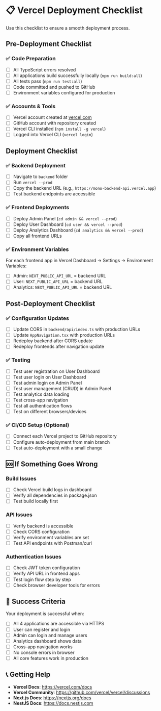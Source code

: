 # 📋 Vercel Deployment Checklist

Use this checklist to ensure a smooth deployment process.

## Pre-Deployment Checklist

### ✅ Code Preparation
- [ ] All TypeScript errors resolved
- [ ] All applications build successfully locally (`npm run build:all`)
- [ ] All tests pass (`npm run test:all`)
- [ ] Code committed and pushed to GitHub
- [ ] Environment variables configured for production

### ✅ Accounts & Tools
- [ ] Vercel account created at [vercel.com](https://vercel.com)
- [ ] GitHub account with repository created
- [ ] Vercel CLI installed (`npm install -g vercel`)
- [ ] Logged into Vercel CLI (`vercel login`)

## Deployment Checklist

### ✅ Backend Deployment
- [ ] Navigate to `backend` folder
- [ ] Run `vercel --prod`
- [ ] Copy the backend URL (e.g., `https://mono-backend-api.vercel.app`)
- [ ] Test backend endpoints are accessible

### ✅ Frontend Deployments
- [ ] Deploy Admin Panel (`cd admin && vercel --prod`)
- [ ] Deploy User Dashboard (`cd user && vercel --prod`)  
- [ ] Deploy Analytics Dashboard (`cd analytics && vercel --prod`)
- [ ] Copy all frontend URLs

### ✅ Environment Variables
For each frontend app in Vercel Dashboard → Settings → Environment Variables:
- [ ] Admin: `NEXT_PUBLIC_API_URL` = backend URL
- [ ] User: `NEXT_PUBLIC_API_URL` = backend URL
- [ ] Analytics: `NEXT_PUBLIC_API_URL` = backend URL

## Post-Deployment Checklist

### ✅ Configuration Updates
- [ ] Update CORS in `backend/api/index.ts` with production URLs
- [ ] Update `AppNavigation.tsx` with production URLs
- [ ] Redeploy backend after CORS update
- [ ] Redeploy frontends after navigation update

### ✅ Testing
- [ ] Test user registration on User Dashboard
- [ ] Test user login on User Dashboard  
- [ ] Test admin login on Admin Panel
- [ ] Test user management (CRUD) in Admin Panel
- [ ] Test analytics data loading
- [ ] Test cross-app navigation
- [ ] Test all authentication flows
- [ ] Test on different browsers/devices

### ✅ CI/CD Setup (Optional)
- [ ] Connect each Vercel project to GitHub repository
- [ ] Configure auto-deployment from main branch
- [ ] Test auto-deployment with a small change

## 🆘 If Something Goes Wrong

### Build Issues
- [ ] Check Vercel build logs in dashboard
- [ ] Verify all dependencies in package.json
- [ ] Test build locally first

### API Issues  
- [ ] Verify backend is accessible
- [ ] Check CORS configuration
- [ ] Verify environment variables are set
- [ ] Test API endpoints with Postman/curl

### Authentication Issues
- [ ] Check JWT token configuration
- [ ] Verify API URL in frontend apps
- [ ] Test login flow step by step
- [ ] Check browser developer tools for errors

## 🎉 Success Criteria

Your deployment is successful when:
- [ ] All 4 applications are accessible via HTTPS
- [ ] User can register and login
- [ ] Admin can login and manage users
- [ ] Analytics dashboard shows data
- [ ] Cross-app navigation works
- [ ] No console errors in browser
- [ ] All core features work in production

## 📞 Getting Help

- **Vercel Docs**: https://vercel.com/docs
- **Vercel Community**: https://github.com/vercel/vercel/discussions
- **Next.js Docs**: https://nextjs.org/docs
- **NestJS Docs**: https://docs.nestjs.com
